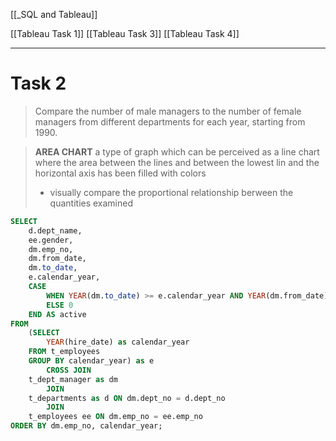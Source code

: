 [[_SQL and Tableau]]

[[Tableau Task 1]]
[[Tableau Task 3]]
[[Tableau Task 4]]


---
# Task 2
>Compare the number of male managers to the number of female managers from different departments for each year, starting from 1990.

>__AREA CHART__ a type of graph which can be perceived as a line chart where the area between the lines and between the lowest lin and the horizontal axis has been filled with colors
>- visually compare the proportional relationship berween the quantities examined


```sql
SELECT 
	d.dept_name,
    ee.gender,
    dm.emp_no,
    dm.from_date,
    dm.to_date,
    e.calendar_year,
    CASE
		WHEN YEAR(dm.to_date) >= e.calendar_year AND YEAR(dm.from_date) <= e.calendar_year THEN 1
        ELSE 0
	END AS active
FROM 
	(SELECT 
		YEAR(hire_date) as calendar_year
	FROM t_employees 
    GROUP BY calendar_year) as e
		CROSS JOIN
    t_dept_manager as dm
		JOIN
	t_departments as d ON dm.dept_no = d.dept_no
		JOIN
	t_employees ee ON dm.emp_no = ee.emp_no
ORDER BY dm.emp_no, calendar_year;
```

